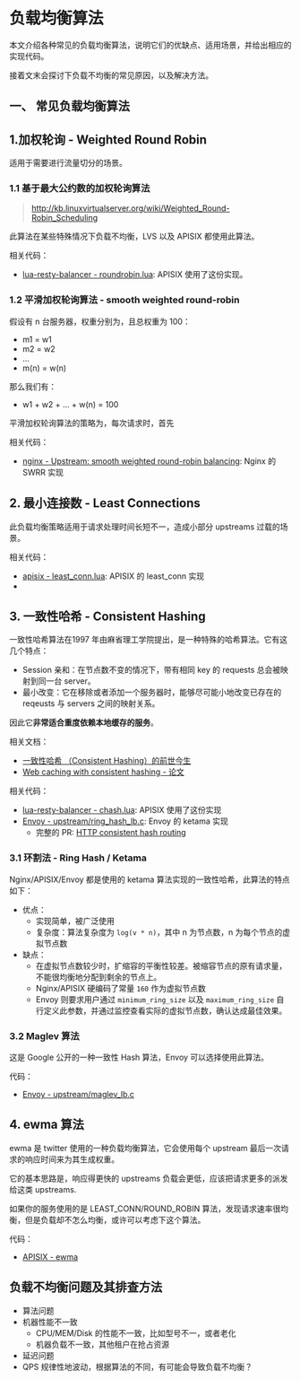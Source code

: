 # 负载均衡算法

本文介绍各种常见的负载均衡算法，说明它们的优缺点、适用场景，并给出相应的实现代码。

接着文末会探讨下负载不均衡的常见原因，以及解决方法。

## 一、 常见负载均衡算法

## 1.加权轮询 - Weighted Round Robin

适用于需要进行流量切分的场景。

### 1.1 基于最大公约数的加权轮询算法

>http://kb.linuxvirtualserver.org/wiki/Weighted_Round-Robin_Scheduling

此算法在某些特殊情况下负载不均衡，LVS 以及 APISIX 都使用此算法。

相关代码：

- [lua-resty-balancer - roundrobin.lua](https://github.com/openresty/lua-resty-balancer/blob/master/lib/resty/roundrobin.lua): APISIX 使用了这份实现。

### 1.2 平滑加权轮询算法 - smooth weighted round-robin

假设有 n 台服务器，权重分别为，且总权重为 100：

- m1 = w1
- m2 = w2
- ...
- m(n) = w(n)

那么我们有：

- w1 + w2 + ... + w(n) = 100

平滑加权轮询算法的策略为，每次请求时，首先

相关代码：

- [nginx - Upstream: smooth weighted round-robin balancing](https://github.com/phusion/nginx/commit/27e94984486058d73157038f7950a0a36ecc6e35): Nginx 的 SWRR 实现


## 2. 最小连接数 - Least Connections

此负载均衡策略适用于请求处理时间长短不一，造成小部分 upstreams 过载的场景。

相关代码：

- [apisix - least_conn.lua](https://github.com/apache/apisix/blob/master/apisix/balancer/least_conn.lua): APISIX 的 least_conn 实现
- 

## 3. 一致性哈希 - Consistent Hashing

一致性哈希算法在1997 年由麻省理工学院提出，是一种特殊的哈希算法。它有这几个特点：

- Session 亲和：在节点数不变的情况下，带有相同 key 的 requests 总会被映射到同一台 server。
- 最小改变：它在移除或者添加一个服务器时，能够尽可能小地改变已存在的 reqeusts 与 servers 之间的映射关系。 

因此它**非常适合重度依赖本地缓存的服务**。

相关文档：

- [一致性哈希 （Consistent Hashing）的前世今生](https://candicexiao.com/consistenthashing/)
- [Web caching with consistent hashing - 论文](https://www.ra.ethz.ch/cdstore/www8/data/2181/pdf/pd1.pdf)

相关代码：

- [lua-resty-balancer - chash.lua](https://github.com/openresty/lua-resty-balancer/blob/master/lib/resty/chash.lua): APISIX 使用了这份实现
- [Envoy - upstream/ring_hash_lb.c](https://github.com/envoyproxy/envoy/blob/v1.20.1/source/common/upstream/ring_hash_lb.cc): Envoy 的 ketama 实现
  - 完整的 PR: [HTTP consistent hash routing](https://github.com/envoyproxy/envoy/pull/496)


### 3.1 环割法 - Ring Hash / Ketama

Nginx/APISIX/Envoy 都是使用的 ketama 算法实现的一致性哈希，此算法的特点如下：

- 优点：
  - 实现简单，被广泛使用
  - 复杂度：算法复杂度为 `log(v * n)`，其中 n 为节点数，n 为每个节点的虚拟节点数
- 缺点：
  - 在虚拟节点数较少时，扩缩容的平衡性较差。被缩容节点的原有请求量，不能很均衡地分配到剩余的节点上。
  - Nginx/APISIX 硬编码了常量 `160` 作为虚拟节点数
  - Envoy 则要求用户通过 `minimum_ring_size` 以及 `maximum_ring_size` 自行定义此参数，并通过监控查看实际的虚拟节点数，确认达成最佳效果。

### 3.2 Maglev 算法

这是 Google 公开的一种一致性 Hash 算法，Envoy 可以选择使用此算法。

代码：

- [Envoy - upstream/maglev_lb.c](https://github.com/envoyproxy/envoy/blob/v1.20.1/source/common/upstream/maglev_lb.cc)


## 4. ewma 算法

ewma 是 twitter 使用的一种负载均衡算法，它会使用每个 upstream 最后一次请求的响应时间来为其生成权重。

它的基本思路是，响应得更快的 upstreams 负载会更低，应该把请求更多的派发给这类 upstreams.

如果你的服务使用的是 LEAST_CONN/ROUND_ROBIN 算法，发现请求速率很均衡，但是负载却不怎么均衡，或许可以考虑下这个算法。

代码：

- [APISIX - ewma](https://github.com/apache/apisix/blob/master/apisix/balancer/ewma.lua)

## 负载不均衡问题及其排查方法

- 算法问题
- 机器性能不一致
  - CPU/MEM/Disk 的性能不一致，比如型号不一，或者老化
  - 机器负载不一致，其他租户在抢占资源
- 延迟问题
- QPS 规律性地波动，根据算法的不同，有可能会导致负载不均衡？
